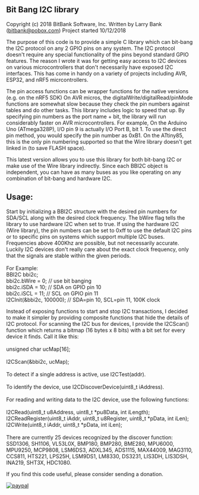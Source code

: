 Bit Bang I2C library
--------------------
Copyright (c) 2018 BitBank Software, Inc.
Written by Larry Bank (bitbank@pobox.com)
Project started 10/12/2018

The purpose of this code is to provide a simple C library which can bit-bang
the I2C protocol on any 2 GPIO pins on any system. The I2C protocol doesn't
require any special functionality of the pins beyond standard GPIO features.
The reason I wrote it was for getting easy access to I2C devices on
various microcontrollers that don't necessarily have exposed I2C interfaces.
This has come in handy on a variety of projects including AVR, ESP32, and nRF5
micrcontrollers.

The pin access functions can be wrapper functions for the native versions (e.g. on the nRF5 SDK)
On AVR micros, the digitalWrite/digitalRead/pinMode functions are somewhat
slow because they check the pin numbers against tables and do other tasks.
This library includes logic to speed that up. By specifying pin numbers as the
port name + bit, the library will run considerably faster on AVR
microcontrollers. For example, On the Arduino Uno (ATmega328P), I/O pin 9 is
actually I/O Port B, bit 1. To use the direct pin method, you would specify
the pin number as 0xB1. On the ATtiny85, this is the only pin numbering
supported so that the Wire library doesn't get linked in (to save FLASH space). 

This latest version allows you to use this library for both bit-bang I2C or
make use of the Wire library indirectly. Since each BBI2C object is independent,
you can have as many buses as you like operating on any combination of
bit-bang and hardware I2C.
 
Usage:
-----
Start by initializing a BBI2C structure with the desired pin numbers for SDA/SCL
along with the desired clock frequency. The bWire flag tells the library to use
hardware I2C when set to true. If using the hardware I2C (Wire library), the
pin numbers can be set to 0xff to use the default I2C pins or to specific pins
on systems which support multiple I2C buses. Frequencies above 400Khz are 
possible, but not necessarily accurate. Luckily I2C devices don't really
care about the exact clock frequency, only that the signals are stable
within the given periods.<br>
<br>
For Example:<br>
BBI2C bbi2c;<br>
bbi2c.bWire = 0; // use bit banging<br>
bbi2c.iSDA = 10; // SDA on GPIO pin 10<br>
bbi2c.iSCL = 11; // SCL on GPIO pin 11<br>
I2CInit(&bbi2c, 100000); // SDA=pin 10, SCL=pin 11, 100K clock<br>

Instead of exposing functions to start and stop I2C transactions, I decided
to make it simpler by providing composite functions that hide the details of
I2C protocol. For scanning the I2C bus for devices, I provide the I2CScan()
function which returns a bitmap (16 bytes x 8 bits) with a bit set for every
device it finds. Call it like this:<br>
<br>
unsigned char ucMap[16];<br>
<br>
I2CScan(&bbi2c, ucMap);<br>
<br>
To detect if a single address is active, use I2CTest(addr).<br>
<br>
To identify the device, use I2CDiscoverDevice(uint8_t iAddress).<br>
<br>
For reading and writing data to the I2C device, use the following functions:<br>
<br>
I2CRead(uint8_t u8Address, uint8_t *pu8Data, int iLength);<br>
I2CReadRegister(uint8_t iAddr, uint8_t u8Register, uint8_t *pData, int iLen);<br>
I2CWrite(uint8_t iAddr, uint8_t *pData, int iLen); <br>
<br>
There are currently 25 devices recognized by the discover function:
  SSD1306, SH1106, VL53L0X, BMP180, BMP280, BME280, MPU6000, MPU9250, MCP9808, LSM6DS3,
  ADXL345, ADS1115, MAX44009, MAG3110, CCS811, HTS221, LPS25H, LSM9DS1, LM8330, DS3231,
  LIS3DH, LIS3DSH, INA219, SHT3X, HDC1080.

If you find this code useful, please consider sending a donation.

[![paypal](https://www.paypalobjects.com/en_US/i/btn/btn_donateCC_LG.gif)](https://www.paypal.com/cgi-bin/webscr?cmd=_s-xclick&hosted_button_id=SR4F44J2UR8S4)


